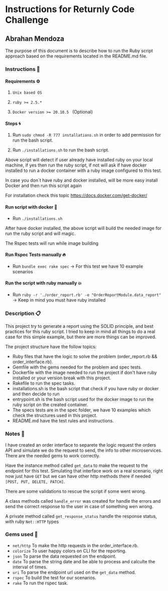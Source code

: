 # Instructions for Returnly Code Challenge

## Abrahan Mendoza

The purpose of this document is to describe how to run the Ruby script approach based on the requirements located in the README.md file.


### Instructions 📄

#### Requirements ⚙️

1. ```Unix based OS```

2. ```ruby >= 2.5.*```

3. ```Docker version >= 20.10.5 ``` (Optional)

#### Steps 🌀

1. Run ```sudo chmod -R 777 installations.sh``` in order to add permission for run the bash script.

2. Run ```./installations.sh``` to run the bash script.

Above script will detect if user already have installed ruby on your local machine, if yes then run the ruby script, 
if not will ask if have docker installed to run a docker container with a ruby image configured to this test. 

In case you don´t have ruby and docker installed, will be more easy install Docker and then run this script again

For installation check this topic https://docs.docker.com/get-docker/

#### Run script with docker 🚀

  * Run ```./installations.sh```

After have docker installed, the above script will build the needed image for run the ruby script and will magic.

The Rspec tests will run while image building

#### Run Rspec Tests manually 🔥

  * Run ```bundle exec rake spec``` -> For this test we have 10 example scenarios

#### Run the script with ruby manually 💥

  * Run ```ruby -r './order_report.rb' -e "OrderReportModule.data_report"``` -> Keep in mind you must have ruby installed

### Description 📋

This project try to generate a report using the SOLID principle, and best practices for this ruby script.
I tried to keep in mind all things to do a real case for this simple example, but there are more things can be improved.

The project structure have the follow topics:

* Ruby files that have the logic to solve the problem (order_report.rb && order_interface.rb).
* Gemfile with the gems needed for the problem and spec tests.
* Dockerfile with the image needed to run the project if don't have ruby installed or your version break with this project.
* Rakefile to run the spec tasks.
* installations.sh is the bash script that check if you have ruby or docker and then decide to run
* entrypoint.sh is the bash script used for the docker image to run the ruby script on the created container.
* The specs tests are in the spec folder, we have 10 examples which check the structures used in this project.
* README.md have the test rules and instructions.

### Notes 🚩️

I have created an order interface to separete the logic request the orders API and simulate we do the request to send,
the info to other microservices. There are the needed gems to work correctly.

Have the instance method called `get_data` to make the request to the endpoint for this test. Simulating that interface work on a real
scenario, right now just have `GET` but we can have other http methods there if needed `[POST, PUT, DELETE, PATCH]`.

There are some validations to rescue the script if some went wrong.

A class methods called `handle_error` was created for handle the errors and send
the correct response to the user in case of something wen wrong.

A private method called `get_response_status` handle the response status, with ruby `Net::HTTP` types 

### Gems used 💎

* `net/http` To make the http requests in the order_interface.rb.
* `colorize` To user happy colors on CLI for the reporting.
* `json` To parse the data requested on the endpoint.
* `date` To parse the string date and be able to process and calculte the interval of times.
* `uri` To parse the endpoint url used on the `get_data` method.
* `rspec` To build the test for our scenarios.
* `rake` To run the rspec task.